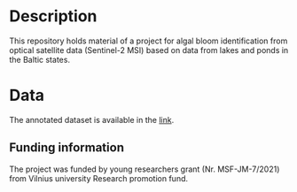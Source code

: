 # Description
This repository holds material of a project for algal bloom identification from optical satellite data (Sentinel-2 MSI) based on data from lakes and ponds in the Baltic states. 

# Data
The annotated dataset is available in the [link](https://drive.google.com/drive/folders/1ns5XHnfo-grdVcRthYl9evpd4-C1m5Xz?usp=sharing). 

## Funding information
The project was funded by young researchers grant (Nr. MSF-JM-7/2021) from Vilnius university Research promotion fund.
